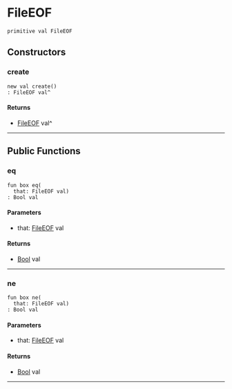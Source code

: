 # FileEOF

```pony
primitive val FileEOF
```

## Constructors

### create

```pony
new val create()
: FileEOF val^
```

#### Returns

* [FileEOF](files-FileEOF) val^

---

## Public Functions

### eq

```pony
fun box eq(
  that: FileEOF val)
: Bool val
```
#### Parameters

*   that: [FileEOF](files-FileEOF) val

#### Returns

* [Bool](builtin-Bool) val

---

### ne

```pony
fun box ne(
  that: FileEOF val)
: Bool val
```
#### Parameters

*   that: [FileEOF](files-FileEOF) val

#### Returns

* [Bool](builtin-Bool) val

---

